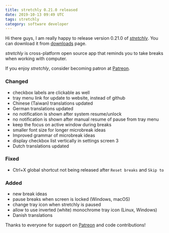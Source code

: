 ```yaml
---
title: stretchly 0.21.0 released
date: 2019-10-13 09:49 UTC
tags: stretchly
category: software developer
---
```


Hi there guys, I am really happy to release version 0.21.0 of [*stretchly*](/stretchly). You can download it from [downloads](/stretchly/downloads) page.

*stretchly* is cross-platform open source app that reminds you to take breaks when working with computer.

If you enjoy *stretchly*, consider becoming patron at [Patreon](https://www.patreon.com/hovancik).

### Changed
- checkbox labels are clickable as well
- tray menu link for update to website, instead of github
- Chinese (Taiwan) translations updated
- German translations updated
- no notification is shown after system resume/unlock
- no notification is shown after manual resume of pause from tray menu
- keep the focus on active window during breaks
- smaller font size for longer microbreak ideas
- Improved grammar of microbreak ideas
- display checkbox list vertically in settings screen 3
- Dutch translations updated

### Fixed
- Ctrl+X global shortcut not being released after `Reset breaks` and `Skip to`

### Added
- new break ideas
- pause breaks when screen is locked (Windows, macOS)
- change tray icon when stretchly is paused
- allow to use inverted (white) monochrome tray icon (Linux, Windows)
- Danish translations

Thanks to everyone for support on [Patreon](https://www.patreon.com/hovancik) and code contributions!

